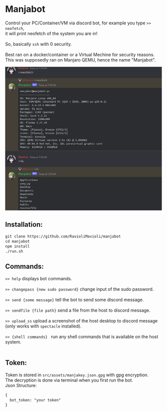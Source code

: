 # Manjabot
Control your PC/Container/VM via discord bot, for example you type ```>> neofetch```,<br>
it will print neofetch of the system you are in! <br><br>
So, basically ```ssh``` with 0 security. <br><br>
Best ran on a docker/container or a Virtual Mechine for security reasons. <br>
This was supposedly ran on Manjaro QEMU, hence the name "Manjabot".<br>

<img src="https://raw.githubusercontent.com/RavioliMavioli/manjabot/main/src/assets/git/ss.png" width="512" height="auto" />

## Installation:
```
git clone https://github.com/RavioliMavioli/manjabot
cd manjabot
npm install
./run.sh
```

## Commands:<br>
```>> help```  displays bot commands.<br><br>
```>> changepass {new sudo password}```  change input of the sudo password.<br><br>
```>> send {some message}```  tell the bot to send some discord message.<br><br>
```>> sendfile {file path}```  send a file from the host to discord message.<br><br>
```>> upload_ss```  upload a screenshot of the host desktop to discord message (only works with ```spectacle``` installed).<br><br>
```>> {shell commands} ```  run any shell commands that is available on the host system.<br><br>

## Token:<br>
Token is stored in ```src/assets/manjakey.json.gpg``` with gpg encryption.<br>
The decryption is done via terminal when you first run the bot.<br>
Json Structure:
```
{
  bot_token: "your token"
}
```


